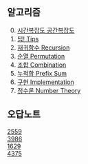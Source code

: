 ## 알고리즘

0. [시간복잡도 공간복잡도](./docs/complexity.md)
1. [팁! Tips](./docs/tips.md)
2. [재귀함수 Recursion](./docs/recursion.md)
3. [순열 Permutation](./docs/permutation.md)
4. [조합 Combination](./docs/combination.md)
5. [누적합 Prefix Sum](./docs/prefixsum.md)
6. [구현 Implementation](./docs/implementation.md)
7. [정수론 Number Theory](./docs/numbertheory.md)

## 오답노트

[2559](https://www.acmicpc.net/problem/2559) <br/>
[3986](https://www.acmicpc.net/problem/3986) <br/>
[1629](https://www.acmicpc.net/problem/1629) <br/>
[4375](https://www.acmicpc.net/problem/4375)
